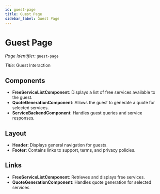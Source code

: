 ```yaml
---
id: guest-page
title: Guest Page
sidebar_label: Guest Page
---
```


# Guest Page

*Page Identifier:* `guest-page`

*Title:* Guest Interaction

## Components
- **FreeServiceListComponent**: Displays a list of free services available to the guest.
- **QuoteGenerationComponent**: Allows the guest to generate a quote for selected services.
- **ServiceBackendComponent**: Handles guest queries and service responses.

## Layout
- **Header**: Displays general navigation for guests.
- **Footer**: Contains links to support, terms, and privacy policies.

## Links
- **FreeServiceListComponent**: Retrieves and displays free services.
- **QuoteGenerationComponent**: Handles quote generation for selected services.
